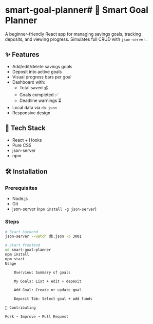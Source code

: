 # smart-goal-planner# 🎯 Smart Goal Planner

A beginner-friendly React app for managing savings goals, tracking deposits, and viewing progress. Simulates full CRUD with `json-server`.

## ✨ Features

- Add/edit/delete savings goals
- Deposit into active goals
- Visual progress bars per goal
- Dashboard with:
  - Total saved 💰
  - Goals completed ✅
  - Deadline warnings ⏳
- Local data via `db.json`
- Responsive design

## 🚀 Tech Stack

- React + Hooks
- Pure CSS
- json-server
- npm

## 🛠️ Installation

### Prerequisites
- Node.js
- Git
- json-server (`npm install -g json-server`)

### Steps

```bash
# Start backend
json-server --watch db.json -p 3001

# Start frontend
cd smart-goal-planner
npm install
npm start
Usage

    Overview: Summary of goals

    My Goals: List + edit + deposit

    Add Goal: Create or update goal

    Deposit Tab: Select goal + add funds

🤝 Contributing

Fork → Improve → Pull Request
